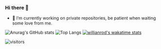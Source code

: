 ### Hi there 👋
- 🔭 I’m currently working on private repositories, be patient when waiting some love from me.

![Anurag's GitHub stats](https://github-readme-stats.vercel.app/api?username=AMBULATUR&count_private=true&show_icons=true&theme=cobalt) ![Top Langs](https://github-readme-stats.vercel.app/api/top-langs/?username=AMBULATUR&layout=compact&theme=cobalt)
[![willianrod's wakatime stats](https://github-readme-stats.vercel.app/api/wakatime?username=AMBULATUR)](https://github.com/anuraghazra/github-readme-stats&theme=cobalt)


![visitors](https://page-views.glitch.me/badge?page_id=page.id)

